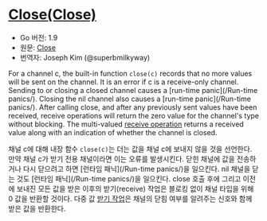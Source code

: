 # [Close(Close)](#close)

* Go 버전: 1.9
* 원문: [Close](https://golang.org/ref/spec#Built-in_functions)
* 번역자: Joseph Kim (@superbmilkyway)

For a channel c, the built-in function `close(c)` records that no more values will be sent on the channel. It is an error if c is a receive-only channel. Sending to or closing a closed channel causes a [run-time panic](/Run-time panics/). Closing the nil channel also causes a [run-time panic](/Run-time panics/). After calling close, and after any previously sent values have been received, receive operations will return the zero value for the channel's type without blocking. The multi-valued [receive operation](/Expressions/receive_operator.html) returns a received value along with an indication of whether the channel is closed.

채널 c에 대해 내장 함수 `close(c)`는 더는 값을 채널 c에 보내지 않을 것을 선언한다. 만약 채널 c가 받기 전용 채널이라면 이는 오류를 발생시킨다. 닫힌 채널에 값을 전송하거나 다시 닫으려고 하면 [런타임 패닉](/Run-time panics/)을 일으킨다. nil 채널을 닫는 것도 [런타임 패닉](/Run-time panics/)을 일으킨다. close 호출 후에 그리고 이전에 보내진 모든 값을 받은 이후의 받기(receive) 작업은 블로킹 없이 채널 타입을 위해 0 값을 반환할 것이다. 다중 값 [받기 작업](/Expressions/receive_operator.html)은 채널의 닫힘 여부를 알려주는 신호와 함께 받은 값을 반환한다.
